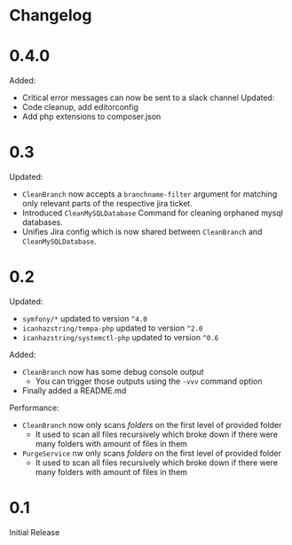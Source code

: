# Changelog
# 0.4.0
Added:
- Critical error messages can now be sent to a slack channel
Updated:
- Code cleanup, add editorconfig
- Add php extensions to composer.json

# 0.3
Updated:
- `CleanBranch` now accepts a `branchname-filter` argument
  for matching only relevant parts of the respective jira ticket.
- Introduced `CleanMySQLDatabase` Command for cleaning orphaned mysql databases.
- Unifies Jira config which is now shared between `CleanBranch` and `CleanMySQLDatabase`.

# 0.2
Updated:
- `symfony/*` updated to version `^4.0`
- `icanhazstring/tempa-php` updated to version `^2.0`
- `icanhazstring/systemctl-php` updated to version `^0.6`

Added:
- `CleanBranch` now has some debug console output
  - You can trigger those outputs using the `-vvv` command option
- Finally added a README.md

Performance:
- `CleanBranch` now only scans *folders* on the first level of provided folder
  - It used to scan all files recursively which broke down if there were many folders with amount of files in them
- `PurgeService` nw only scans *folders* on the first level of provided folder
  - It used to scan all files recursively which broke down if there were many folders with amount of files in them

# 0.1
Initial Release
